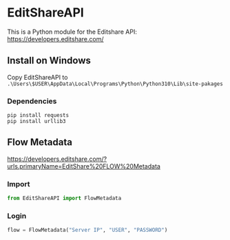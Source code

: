 # EditShareAPI
This is a Python module for the Editshare API: https://developers.editshare.com/


## Install on Windows
Copy EditShareAPI to `.\Users\$USER\AppData\Local\Programs\Python\Python310\Lib\site-pakages`

### Dependencies
```
pip install requests
pip install urllib3
```

## Flow Metadata
https://developers.editshare.com/?urls.primaryName=EditShare%20FLOW%20Metadata

### Import
```Python
from EditShareAPI import FlowMetadata
```

### Login
```Python
flow = FlowMetadata("Server IP", "USER", "PASSWORD")
```
